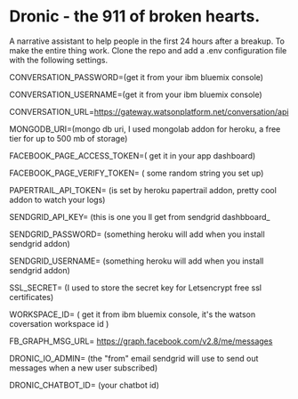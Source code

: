 # Dronic - the 911 of broken hearts.
A narrative assistant to help people in the first 24 hours after a breakup.
To make the entire thing work. Clone the repo and add a .env configuration file with the following settings.

CONVERSATION_PASSWORD=(get it from your ibm bluemix console)

CONVERSATION_USERNAME=(get it from your ibm bluemix console)

CONVERSATION_URL=https://gateway.watsonplatform.net/conversation/api

MONGODB_URI=(mongo db uri, I used mongolab addon for heroku, a free tier for up to 500 mb of storage)

FACEBOOK_PAGE_ACCESS_TOKEN=( get it in your app dashboard)

FACEBOOK_PAGE_VERIFY_TOKEN= ( some random string you set up)

PAPERTRAIL_API_TOKEN= (is set by heroku papertrail addon, pretty cool addon to watch your logs)

SENDGRID_API_KEY= (this is one you ll get from sendgrid dashbboard_

SENDGRID_PASSWORD= (something heroku will add when you install sendgrid addon)

SENDGRID_USERNAME= (something heroku will add when you install sendgrid addon)

SSL_SECRET= (I used to store the secret key for Letsencrypt free ssl certificates)

WORKSPACE_ID= ( get it from ibm bluemix console, it's the watson coversation workspace id )

FB_GRAPH_MSG_URL= https://graph.facebook.com/v2.8/me/messages

DRONIC_IO_ADMIN= (the "from" email sendgrid will use to send out messages when a new user subscribed)

DRONIC_CHATBOT_ID= (your chatbot id)

